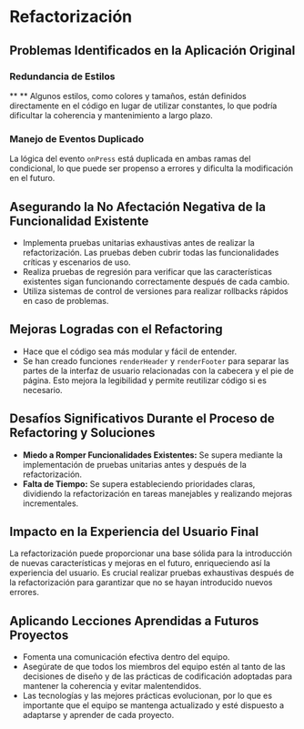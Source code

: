 # Refactorización

## Problemas Identificados en la Aplicación Original

### Redundancia de Estilos
** ** Algunos estilos, como colores y tamaños, están definidos directamente en el código en lugar de utilizar constantes, lo que podría dificultar la coherencia y mantenimiento a largo plazo.

### Manejo de Eventos Duplicado
La lógica del evento `onPress` está duplicada en ambas ramas del condicional, lo que puede ser propenso a errores y dificulta la modificación en el futuro.

## Asegurando la No Afectación Negativa de la Funcionalidad Existente

- Implementa pruebas unitarias exhaustivas antes de realizar la refactorización. Las pruebas deben cubrir todas las funcionalidades críticas y escenarios de uso.
- Realiza pruebas de regresión para verificar que las características existentes sigan funcionando correctamente después de cada cambio.
- Utiliza sistemas de control de versiones para realizar rollbacks rápidos en caso de problemas.

## Mejoras Logradas con el Refactoring

- Hace que el código sea más modular y fácil de entender.
- Se han creado funciones `renderHeader` y `renderFooter` para separar las partes de la interfaz de usuario relacionadas con la cabecera y el pie de página. Esto mejora la legibilidad y permite reutilizar código si es necesario.

## Desafíos Significativos Durante el Proceso de Refactoring y Soluciones

- **Miedo a Romper Funcionalidades Existentes:** Se supera mediante la implementación de pruebas unitarias antes y después de la refactorización.
- **Falta de Tiempo:** Se supera estableciendo prioridades claras, dividiendo la refactorización en tareas manejables y realizando mejoras incrementales.

## Impacto en la Experiencia del Usuario Final

La refactorización puede proporcionar una base sólida para la introducción de nuevas características y mejoras en el futuro, enriqueciendo así la experiencia del usuario. Es crucial realizar pruebas exhaustivas después de la refactorización para garantizar que no se hayan introducido nuevos errores.

## Aplicando Lecciones Aprendidas a Futuros Proyectos

- Fomenta una comunicación efectiva dentro del equipo.
- Asegúrate de que todos los miembros del equipo estén al tanto de las decisiones de diseño y de las prácticas de codificación adoptadas para mantener la coherencia y evitar malentendidos.
- Las tecnologías y las mejores prácticas evolucionan, por lo que es importante que el equipo se mantenga actualizado y esté dispuesto a adaptarse y aprender de cada proyecto.
